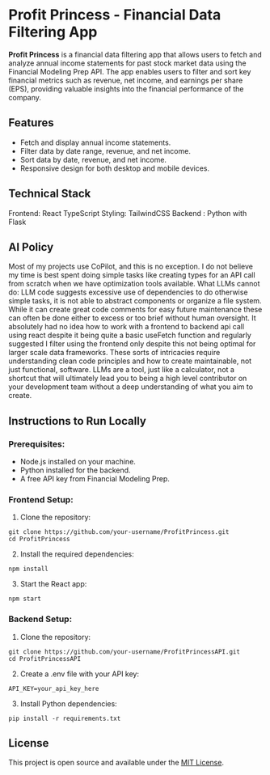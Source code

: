 # Profit Princess - Financial Data Filtering App

**Profit Princess** is a financial data filtering app that allows users to fetch and analyze annual income statements for past stock market data using the Financial Modeling Prep API. The app enables users to filter and sort key financial metrics such as revenue, net income, and earnings per share (EPS), providing valuable insights into the financial performance of the company.

## Features

- Fetch and display annual income statements.
- Filter data by date range, revenue, and net income.
- Sort data by date, revenue, and net income.
- Responsive design for both desktop and mobile devices.

## Technical Stack

Frontend: React TypeScript
Styling: TailwindCSS
Backend : Python with Flask


## AI Policy
Most of my projects use CoPilot, and this is no exception. I do not believe my time is best spent doing simple tasks like creating types for an API call from scratch when we have optimization tools available. What LLMs cannot do: LLM code suggests excessive use of dependencies to do otherwise simple tasks, it is not able to abstract components or organize a file system. While it can create great code comments for easy future maintenance these can often be done either to excess or too brief without human oversight. It absolutely had no idea how to work with a frontend to backend api call using react despite it being quite a basic useFetch function and regularly suggested I filter using the frontend only despite this not being optimal for larger scale data frameworks. These sorts of intricacies require understanding clean code principles and how to create maintainable, not just functional, software. LLMs are a tool, just like a calculator, not a shortcut that will ultimately lead you to being a high level contributor on your development team without a deep understanding of what you aim to create.

## Instructions to Run Locally
### Prerequisites:

  - Node.js installed on your machine.
  - Python installed for the backend.
  - A free API key from Financial Modeling Prep.

### Frontend Setup:

1. Clone the repository:

```
git clone https://github.com/your-username/ProfitPrincess.git
cd ProfitPrincess
```

2. Install the required dependencies:

```
npm install
```

3. Start the React app:

```
npm start
```

### Backend Setup:

1. Clone the repository:

```
git clone https://github.com/your-username/ProfitPrincessAPI.git
cd ProfitPrincessAPI
```

2. Create a .env file with your API key:

```
API_KEY=your_api_key_here
```

3. Install Python dependencies:

```
pip install -r requirements.txt
```

## License

This project is open source and available under the [MIT License](LICENSE).

